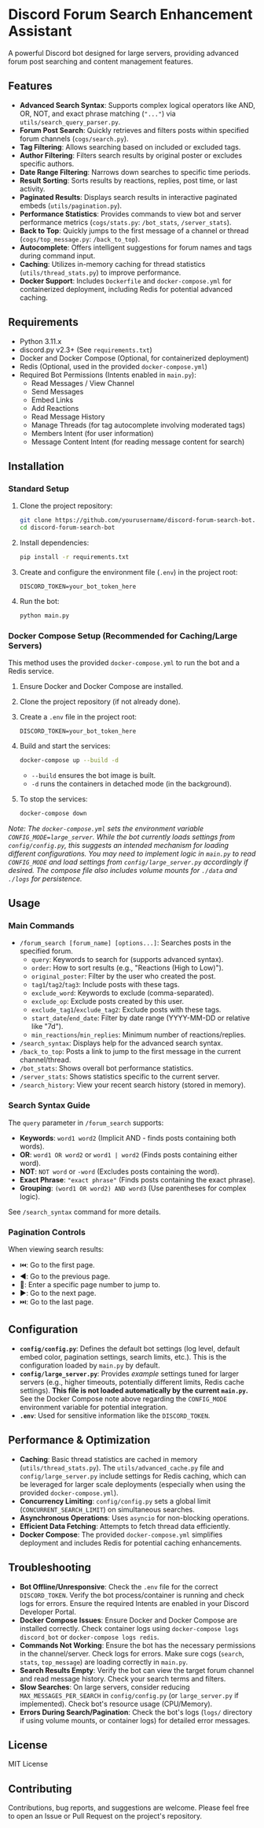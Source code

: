 # Discord Forum Search Enhancement Assistant

A powerful Discord bot designed for large servers, providing advanced forum post searching and content management features.

## Features

- **Advanced Search Syntax**: Supports complex logical operators like AND, OR, NOT, and exact phrase matching (`"..."`) via `utils/search_query_parser.py`.
- **Forum Post Search**: Quickly retrieves and filters posts within specified forum channels (`cogs/search.py`).
- **Tag Filtering**: Allows searching based on included or excluded tags.
- **Author Filtering**: Filters search results by original poster or excludes specific authors.
- **Date Range Filtering**: Narrows down searches to specific time periods.
- **Result Sorting**: Sorts results by reactions, replies, post time, or last activity.
- **Paginated Results**: Displays search results in interactive paginated embeds (`utils/pagination.py`).
- **Performance Statistics**: Provides commands to view bot and server performance metrics (`cogs/stats.py`: `/bot_stats`, `/server_stats`).
- **Back to Top**: Quickly jumps to the first message of a channel or thread (`cogs/top_message.py`: `/back_to_top`).
- **Autocomplete**: Offers intelligent suggestions for forum names and tags during command input.
- **Caching**: Utilizes in-memory caching for thread statistics (`utils/thread_stats.py`) to improve performance.
- **Docker Support**: Includes `Dockerfile` and `docker-compose.yml` for containerized deployment, including Redis for potential advanced caching.

## Requirements

- Python 3.11.x
- discord.py v2.3+ (See `requirements.txt`)
- Docker and Docker Compose (Optional, for containerized deployment)
- Redis (Optional, used in the provided `docker-compose.yml`)
- Required Bot Permissions (Intents enabled in `main.py`):
  - Read Messages / View Channel
  - Send Messages
  - Embed Links
  - Add Reactions
  - Read Message History
  - Manage Threads (for tag autocomplete involving moderated tags)
  - Members Intent (for user information)
  - Message Content Intent (for reading message content for search)

## Installation

### Standard Setup

1. Clone the project repository:

   ```bash
   git clone https://github.com/yourusername/discord-forum-search-bot.git # Replace with your repo URL
   cd discord-forum-search-bot
   ```

2. Install dependencies:

   ```bash
   pip install -r requirements.txt
   ```

3. Create and configure the environment file (`.env`) in the project root:

   ```env
   DISCORD_TOKEN=your_bot_token_here
   ```

4. Run the bot:

   ```bash
   python main.py
   ```

### Docker Compose Setup (Recommended for Caching/Large Servers)

This method uses the provided `docker-compose.yml` to run the bot and a Redis service.

1. Ensure Docker and Docker Compose are installed.
2. Clone the project repository (if not already done).
3. Create a `.env` file in the project root:

   ```env
   DISCORD_TOKEN=your_bot_token_here
   ```

4. Build and start the services:

   ```bash
   docker-compose up --build -d
   ```

   - `--build` ensures the bot image is built.
   - `-d` runs the containers in detached mode (in the background).

5. To stop the services:

   ```bash
   docker-compose down
   ```

*Note: The `docker-compose.yml` sets the environment variable `CONFIG_MODE=large_server`. While the bot currently loads settings from `config/config.py`, this suggests an intended mechanism for loading different configurations. You may need to implement logic in `main.py` to read `CONFIG_MODE` and load settings from `config/large_server.py` accordingly if desired.*
*The compose file also includes volume mounts for `./data` and `./logs` for persistence.*

## Usage

### Main Commands

- `/forum_search [forum_name] [options...]`: Searches posts in the specified forum.
  - `query`: Keywords to search for (supports advanced syntax).
  - `order`: How to sort results (e.g., "Reactions (High to Low)").
  - `original_poster`: Filter by the user who created the post.
  - `tag1`/`tag2`/`tag3`: Include posts with these tags.
  - `exclude_word`: Keywords to exclude (comma-separated).
  - `exclude_op`: Exclude posts created by this user.
  - `exclude_tag1`/`exclude_tag2`: Exclude posts with these tags.
  - `start_date`/`end_date`: Filter by date range (YYYY-MM-DD or relative like "7d").
  - `min_reactions`/`min_replies`: Minimum number of reactions/replies.
- `/search_syntax`: Displays help for the advanced search syntax.
- `/back_to_top`: Posts a link to jump to the first message in the current channel/thread.
- `/bot_stats`: Shows overall bot performance statistics.
- `/server_stats`: Shows statistics specific to the current server.
- `/search_history`: View your recent search history (stored in memory).

### Search Syntax Guide

The `query` parameter in `/forum_search` supports:

- **Keywords**: `word1 word2` (Implicit AND - finds posts containing both words).
- **OR**: `word1 OR word2` or `word1 | word2` (Finds posts containing either word).
- **NOT**: `NOT word` or `-word` (Excludes posts containing the word).
- **Exact Phrase**: `"exact phrase"` (Finds posts containing the exact phrase).
- **Grouping**: `(word1 OR word2) AND word3` (Use parentheses for complex logic).

See `/search_syntax` command for more details.

### Pagination Controls

When viewing search results:

- ⏮️: Go to the first page.
- ◀️: Go to the previous page.
- 🔢: Enter a specific page number to jump to.
- ▶️: Go to the next page.
- ⏭️: Go to the last page.

## Configuration

- **`config/config.py`**: Defines the default bot settings (log level, default embed color, pagination settings, search limits, etc.). This is the configuration loaded by `main.py` by default.
- **`config/large_server.py`**: Provides *example* settings tuned for larger servers (e.g., higher timeouts, potentially different limits, Redis cache settings). **This file is not loaded automatically by the current `main.py`.** See the Docker Compose note above regarding the `CONFIG_MODE` environment variable for potential integration.
- **`.env`**: Used for sensitive information like the `DISCORD_TOKEN`.

## Performance & Optimization

- **Caching**: Basic thread statistics are cached in memory (`utils/thread_stats.py`). The `utils/advanced_cache.py` file and `config/large_server.py` include settings for Redis caching, which can be leveraged for larger scale deployments (especially when using the provided `docker-compose.yml`).
- **Concurrency Limiting**: `config/config.py` sets a global limit (`CONCURRENT_SEARCH_LIMIT`) on simultaneous searches.
- **Asynchronous Operations**: Uses `asyncio` for non-blocking operations.
- **Efficient Data Fetching**: Attempts to fetch thread data efficiently.
- **Docker Compose**: The provided `docker-compose.yml` simplifies deployment and includes Redis for potential caching enhancements.

## Troubleshooting

- **Bot Offline/Unresponsive**: Check the `.env` file for the correct `DISCORD_TOKEN`. Verify the bot process/container is running and check logs for errors. Ensure the required Intents are enabled in your Discord Developer Portal.
- **Docker Compose Issues**: Ensure Docker and Docker Compose are installed correctly. Check container logs using `docker-compose logs discord_bot` or `docker-compose logs redis`.
- **Commands Not Working**: Ensure the bot has the necessary permissions in the channel/server. Check logs for errors. Make sure cogs (`search`, `stats`, `top_message`) are loading correctly in `main.py`.
- **Search Results Empty**: Verify the bot can view the target forum channel and read message history. Check your search terms and filters.
- **Slow Searches**: On large servers, consider reducing `MAX_MESSAGES_PER_SEARCH` in `config/config.py` (or `large_server.py` if implemented). Check bot's resource usage (CPU/Memory).
- **Errors During Search/Pagination**: Check the bot's logs (`logs/` directory if using volume mounts, or container logs) for detailed error messages.

## License

MIT License

## Contributing

Contributions, bug reports, and suggestions are welcome. Please feel free to open an Issue or Pull Request on the project's repository.
